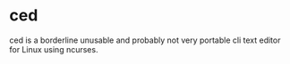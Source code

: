 # ced
ced is a borderline unusable and probably not very portable cli text editor for Linux using ncurses.
